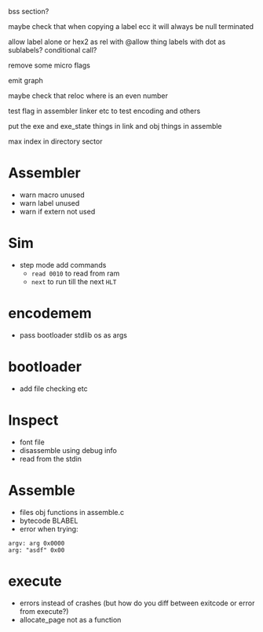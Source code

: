 bss section?

maybe check that when copying a label ecc it will always be null terminated

allow label alone or hex2 as rel with @allow thing
labels with dot as sublabels?
conditional call?

remove some micro flags

emit graph

maybe check that reloc where is an even number

test flag in assembler linker etc to test encoding and others

put the exe and exe_state things in link
and obj things in assemble

max index in directory sector

# Assembler

- warn macro unused
- warn label unused
- warn if extern not used

# Sim

- step mode add commands
  - `read 0010` to read from ram
  - `next` to run till the next `HLT`

# encodemem

- pass bootloader stdlib os as args

# bootloader

- add file checking etc

# Inspect

- font file
- disassemble using debug info
- read from the stdin

# Assemble

- files obj functions in assemble.c
- bytecode BLABEL
- error when trying:

```
argv: arg 0x0000
arg: "asdf" 0x00
```

# execute

- errors instead of crashes (but how do you diff between exitcode or error from execute?)
- allocate_page not as a function
